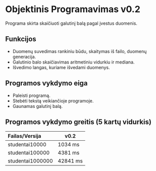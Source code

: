 # Objektinis Programavimas v0.2
Programa skirta skaičiuoti galutinį balą pagal įvestus duomenis.

## Funkcijos
- Duomenų suvedimas rankiniu būdu, skaitymas iš failo, duomenų generacija.
- Galutinio balo skaičiavimas aritmetiniu vidurkiu ir mediana.
- Išvedimo langas, kuriame išvedami duomenys.

## Programos vykdymo eiga
- Paleisti programą.
- Stebėti tekstą veikiančioje programoje.
- Gaunamas galutinį balą.

## Programos vykdymo greitis (5 kartų vidurkis)
|Failas/Versija  | v0.2 |
| :--- | ---- |
| studentai10000 | 1034 ms |
| studentai100000 | 4381 ms |
| studentai1000000 | 42841 ms |

